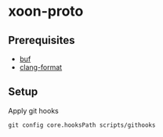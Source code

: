 # xoon-proto

## Prerequisites

- [buf](https://docs.buf.build/installation)
- [clang-format](https://clang.llvm.org/docs/ClangFormat.html)

## Setup

Apply git hooks

```shell
git config core.hooksPath scripts/githooks
```
